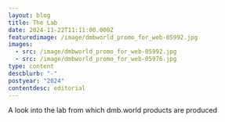 ```yaml
---
layout: blog
title: The Lab
date: 2024-11-22T11:11:00.000Z
featuredimage: /image/dmbworld_promo_for_web-05992.jpg
images:
  - src: /image/dmbworld_promo_for_web-05992.jpg
  - src: /image/dmbworld_promo_for_web-05976.jpg
type: content
descblurb: "-"
postyear: "2024"
contentdesc: editorial
---
```

A look into the lab from which dmb.world products are produced

